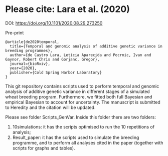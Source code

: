 # Please cite: Lara et al. (2020) 

DOI: https://doi.org/10.1101/2020.08.29.273250

Pre-print

    @article{de2020temporal,
      title={Temporal and genomic analysis of additive genetic variance in breeding programmes},
      author={de Castro Lara, Leticia Aparecida and Pocrnic, Ivan and Gaynor, Robert Chris and Gorjanc, Gregor},
      journal={bioRxiv},
      year={2020},
      publisher={Cold Spring Harbor Laboratory}
    }

This git repository contains scripts used to perform temporal and genomic analysis of additive genetic variance in different stages of a simulated wheat breeding program. Furthermore, we fitted both full Bayesian and empirical Bayesian to account for uncertainty. The manuscript is submitted to Heredity and the citation will be updated.

Please see folder Scripts_GenVar. Inside this folder there are two folders: 
1. 10simulations: it has the scripts optimised to run the 10 repetitions of analysis; 
2. Result_paper: it has the scripts used to simulate the breeding programme, and to perform all analyses cited in the paper (together with scripts for graphs and tables).